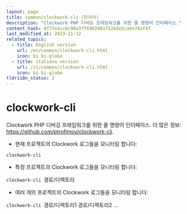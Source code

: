 ```yaml
---
layout: page
title: common/clockwork-cli (한국어)
description: "Clockwork PHP 디버깅 프레임워크를 위한 줄 명령어 인터페이스."
content_hash: 8f7fe4cc6c90a37f690260a75268e5ca6e78af4f
last_modified_at: 2023-11-12
related_topics:
  - title: English version
    url: /en/common/clockwork-cli.html
    icon: bi bi-globe
  - title: italiano version
    url: /it/common/clockwork-cli.html
    icon: bi bi-globe
tldri18n_status: 2
---
```

# clockwork-cli

Clockwork PHP 디버깅 프레임워크를 위한 줄 명령어 인터페이스.
더 많은 정보: <https://github.com/ptrofimov/clockwork-cli>.

- 현재 프로젝트의 Clockwork 로그들을 모니터링 합니다:

`clockwork-cli`

- 특정 프로젝트의 Clockwork 로그들을 모니터링 합니다:

`clockwork-cli `<span class="tldr-var badge badge-pill bg-dark-lm bg-white-dm text-white-lm text-dark-dm font-weight-bold">경로/디렉토리</span>

- 여러 개의 프로젝트의 Clockwork 로그들을 모니터링 합니다:

`clockwork-cli `<span class="tldr-var badge badge-pill bg-dark-lm bg-white-dm text-white-lm text-dark-dm font-weight-bold">경로/디렉토리1 경로/디렉토리2 …</span>
